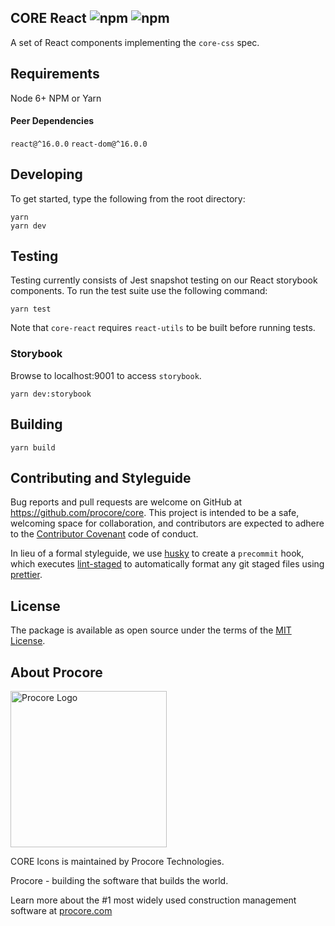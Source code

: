 ## CORE React ![npm](https://img.shields.io/npm/v/@procore/core-react.svg) ![npm](https://img.shields.io/npm/dt/@procore/core-react.svg)

A set of React components implementing the `core-css` spec.

## Requirements

Node 6+
NPM or Yarn

#### Peer Dependencies

`react@^16.0.0`
`react-dom@^16.0.0`

## Developing

To get started, type the following from the root directory:
```
yarn
yarn dev
```

## Testing

Testing currently consists of Jest snapshot testing on our React storybook components. To run the test suite use the following command:

```
yarn test
```

Note that `core-react` requires `react-utils` to be built before running tests.

### Storybook

Browse to localhost:9001 to access `storybook`.

```
yarn dev:storybook
```


## Building

```
yarn build
```

## Contributing and Styleguide

Bug reports and pull requests are welcome on GitHub at https://github.com/procore/core. This project is
intended to be a safe, welcoming space for collaboration, and contributors are expected to adhere to the
[Contributor Covenant](http://contributor-covenant.org) code of conduct.

In lieu of a formal styleguide, we use  [husky](https://github.com/typicode/husky) to create a `precommit` hook, which executes [lint-staged](https://github.com/okonet/lint-staged) to automatically format any git staged files using [prettier](https://github.com/prettier/prettier).

## License

The package is available as open source under the terms of the [MIT License](http://opensource.org/licenses/MIT).

## About Procore

<img
  src="https://www.procore.com/images/procore_logo.png"
  alt="Procore Logo"
  width="250px"
/>

CORE Icons is maintained by Procore Technologies.

Procore - building the software that builds the world.

Learn more about the #1 most widely used construction management software at [procore.com](https://www.procore.com/)
